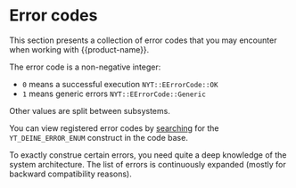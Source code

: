 # Error codes

This section presents a collection of error codes that you may encounter when working with {{product-name}}.

The error code is a non-negative integer:

- `0` means a successful execution `NYT::EErrorCode::OK`
- `1` means generic errors `NYT::EErrorCode::Generic`

Other values are split between subsystems.

You can view registered error codes by [searching](https://github.com/search?q=repo%3Aytsaurus%2Fytsaurus+path%3A%2F%5Eyt%5C%2F%2F+YT_DEFINE_ERROR_ENUM&type=code) for the `YT_DEINE_ERROR_ENUM` construct in the code base.

To exactly construe certain errors, you need quite a deep knowledge of the system architecture. The list of errors is continuously expanded (mostly for backward compatibility reasons).

